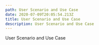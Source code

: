 ```yaml
---
path: User Scenario and Use Case
date: 2020-07-09T20:05:54.213Z
title: User Scenario and Use Case
description: User Scenario and Use Case
---
```

User Scenario and Use Case